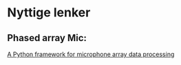 # Nyttige lenker

## Phased array Mic:

[A Python framework for microphone array data processing](https://www.sciencedirect.com/science/article/abs/pii/S0003682X16302808)
